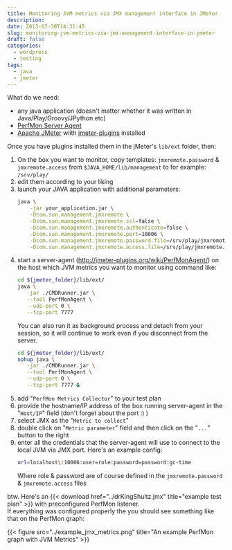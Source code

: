 ```yaml
---
title: Monitoring JVM metrics via JMX management interface in JMeter
description: 
date: 2013-07-30T14:31:45
slug: monitoring-jvm-metrics-via-jmx-management-interface-in-jmeter
draft: false
categories:
  - wordpress
  - testing
tags:
  - java
  - jmeter
---
```


What do we need: 

* any java application (doesn't matter whether it was written in Java/Play/Groovy/JPython etc)
* [PerfMon Server Agent](https://github.com/undera/perfmon-agent)
* [Apache JMeter](https://jmeter.apache.org/) wiith [jmeter-plugins](https://jmeter-plugins.org/) installed


Once you have plugins installed them in the jMeter's `lib/ext` folder, then: 

1. On the box you want to monitor, copy templates: `jmxremote.password` & `jmxremote.access` from `$JAVA_HOME/lib/management` to for example: `/srv/play/`
2. edit them according to your liking 
3. launch your JAVA application with additional parameters: 
    ```bash
    java \
        -jar your_application.jar \
        -Dcom.sun.management.jmxremote \
        -Dcom.sun.management.jmxremote.ssl=false \
        -Dcom.sun.management.jmxremote.authenticate=false \
        -Dcom.sun.management.jmxremote.port=10006 \
        -Dcom.sun.management.jmxremote.password.file=/srv/play/jmxremote.password \
        -Dcom.sun.management.jmxremote.access.file=/srv/play/jmxremote.access
    ```
4. start a server-agent (http://jmeter-plugins.org/wiki/PerfMonAgent/) on the host which JVM metrics you want to monitor using command like: 
    ```bash
    cd ${jmeter_folder}/lib/ext/
    java \
       -jar ./CMDRunner.jar \
       --tool PerfMonAgent \
       --udp-port 0 \
       --tcp-port 7777
    ```
    You can also run it as background process and detach from your session, so it will continue to work even if you disconnect from the server. 
    ```bash
    cd ${jmeter_folder}/lib/ext/
    nohup java \
       -jar ./CMDRunner.jar \
       --tool PerfMonAgent \
       --udp-port 0 \
       --tcp-port 7777 &
    ```
5. add "`PerfMon Metrics Collector`" to your test plan
6. provide the hostname/IP address of the box running server-agent in the "`Host/IP`" field (don't forget about the port :) )
7. select JMX as the "`Metric to collect`"
8. double click on "`Metric parameter`" field and then click on the "`...`" button to the right
9. enter all the credentials that the server-agent will use to connect to the local JVM via JMX port. Here's an example config: 
    ```bash
    url=localhost\:10006:user=role:password=password:gc-time
    ```
    Where role & password are of course defined in the `jmxremote.password` & `jmxremote.access` files 

btw. Here's an {{< download href="../drKingShultz.jmx" title="example test plan" >}} with preconfigured PerfMon listener.  
If everything was configured properly the you should see something like that on the PerfMon graph: 


{{< figure src="../example_jmx_metrics.png" title="An example PerfMon graph with JVM Metrics" >}}
